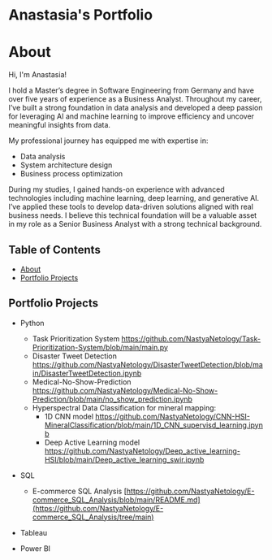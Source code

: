 # Anastasia's Portfolio
# About

Hi, I'm Anastasia!

I hold a Master’s degree in Software Engineering from Germany and have over five years of experience as a Business Analyst. Throughout my career, I’ve built a strong foundation in data analysis and developed a deep passion for leveraging AI and machine learning to improve efficiency and uncover meaningful insights from data.

My professional journey has equipped me with expertise in:

- Data analysis
- System architecture design
- Business process optimization

During my studies, I gained hands-on experience with advanced technologies including machine learning, deep learning, and generative AI. I’ve applied these tools to develop data-driven solutions aligned with real business needs. I believe this technical foundation will be a valuable asset in my role as a Senior Business Analyst with a strong technical background.

## Table of Contents
- [About](#about)
- [Portfolio Projects](#portfolio-projects)

 
## Portfolio Projects
  - Python
    - Task Prioritization System https://github.com/NastyaNetology/Task-Prioritization-System/blob/main/main.py
    - Disaster Tweet Detection https://github.com/NastyaNetology/DisasterTweetDetection/blob/main/DisasterTweetDetection.ipynb
    - Medical-No-Show-Prediction https://github.com/NastyaNetology/Medical-No-Show-Prediction/blob/main/no_show_prediction.ipynb
    - Hyperspectral Data Classification for mineral mapping:
      - 1D CNN model https://github.com/NastyaNetology/CNN-HSI-MineralClassification/blob/main/1D_CNN_supervisd_learning.ipynb
      - Deep Active Learning model https://github.com/NastyaNetology/Deep_active_learning-HSI/blob/main/Deep_active_learning_swir.ipynb
  - SQL
    - E-commerce SQL Analysis [https://github.com/NastyaNetology/E-commerce_SQL_Analysis/blob/main/README.md](https://github.com/NastyaNetology/E-commerce_SQL_Analysis/tree/main)
  
  
  - Tableau
  - Power BI
